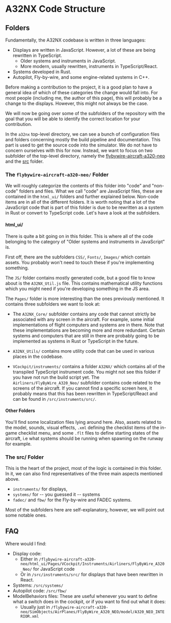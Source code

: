 # A32NX Code Structure

## Folders

Fundamentally, the A32NX codebase is written in three languages:

- Displays are written in JavaScript. However, a lot of these are being rewritten in TypeScript.
    - Older systems and instruments in JavaScript.
    - More modern, usually rewritten, instruments in TypeScript/React.
- Systems developed in Rust.
- Autopilot, Fly-by-wire, and some engine-related systems in C++.

Before making a contribution to the project, it is a good plan to have a general idea of which of these categories the change would fall into. For most people (including me, the author of this page), this will probably be a change to the displays. However, this might not always be the case.

We will now be going over some of the subfolders of the repository with the goal that you will be able to identify the correct location for your contribution.

In the `a32nx` top-level directory, we can see a bunch of configuration files and folders concerning mostly the build pipeline and documentation. This part is used to get the source code into the simulator. We do not have to concern ourselves with this for now. Instead, we want to focus on two subfolder of the top-level directory, namely the [flybywire-aircraft-a320-neo](#the-flybywire-aircraft-a320-neo-folder) and the [src](#the-src-folder) folder.

### The `flybywire-aircraft-a320-neo/` Folder

We will roughly categorize the contents of this folder into "code" and "non-code" folders and files. What we call "code" are JavaScript files, these are contained in the `html_ui/` folders and further explained below. Non-code items are in all of the different folders.
It is worth noting that a lot of the JavaScript code that is part of this folder is due to be rewritten as a system in Rust or convert to TypeScript code. Let's have a look at the subfolders.

#### html_ui/

There is quite a bit going on in this folder. This is where all of the code belonging to the category of "Older systems and instruments in JavaScript" is.

First off, there are the subfolders `CSS/`, `Fonts/`, `Images/` which contain assets. You probably won't need to touch these if you're implementing something.

The `JS/` folder contains mostly generated code, but a good file to know about is the `A32NX_Util.js` file. This contains mathematical utility functions which you might need if you're developing something in the JS area.

The `Pages/` folder is more interesting than the ones previously mentioned. It contains three subfolders we want to look at:

- The `A32NX_Core/` subfolder contains any code that cannot strictly be associated with any screen in the aircraft. For example, some initial implementations of flight computers and systems are in there. Note that these implementations are becoming more and more redundant. Certain systems and computers that are still in there are probably going to be implemented as systems in Rust or TypeScript in the future.

- `A32NX_Utils/` contains more utility code that can be used in various places in the codebase.

- `VCockpit/instruments/` contains a folder `A32NX/` which contains all of the transpiled TypeScript instrument code. You might not see this folder if you have not run the build script yet. The `Airliners/FlyByWire_A320_Neo/` subfolder contains code related to the screens of the aircraft. If you cannot find a specific screen here, it probably means that this has been rewritten in TypeScript/React and can be found in `/src/instruments/src/`.


#### Other Folders

You'll find some localization files lying around here. Also, assets related to the model, sounds, visual effects, `.xml` defining the checklist items of the in-game checklist menu, and some `.flt` files to define starting states of the aircraft, i.e what systems should be running when spawning on the runway for example.

### The src/ Folder

This is the heart of the project, most of the logic is contained in this folder. In it, we can also find representatives of the three main aspects mentioned above.

- `instruments/` for displays,
- `systems/` for -- you guessed it -- systems
- `fadec/` and `fbw/` for the Fly-by-wire and FADEC systems.

Most of the subfolders here are self-explanatory, however, we will point out some notable ones.

## FAQ

Where would I find:

- Display code:
    - Either in `/flybywire-aircraft-a320-neo/html_ui/Pages/VCockpit/Instruments/Airliners/FlyByWire_A320_Neo/` for JavaScript code
    - Or in `/src/instruments/src/` for displays that have been rewritten in React.
- Systems: `/src/systems/`
- Autopilot code: `/src/fbw/`
- ModelBehaviors files: These are useful whenever you want to define what a switch does in the cockpit, or if you want to find out what it does:
    - Usually just in `/flybywire-aircraft-a320-neo/SimObjects/AirPlanes/FlyByWire_A320_NEO/model/A320_NEO_INTERIOR.xml`